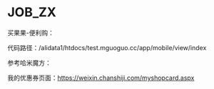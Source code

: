 # JOB_ZX

买果果-便利购：

代码路径：/alidata1/htdocs/test.mguoguo.cc/app/mobile/view/index


参考哈米魔方：

我的优惠券页面：https://weixin.chanshiji.com/myshopcard.aspx
